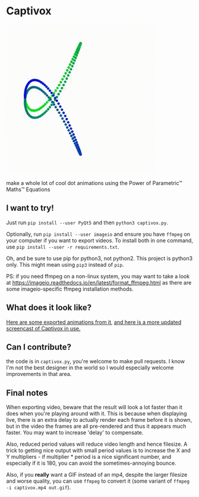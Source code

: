 # Captivox

![Captivox heading example gif](captivox.gif)

make a whole lot of cool dot animations using the Power of Parametric™ Maths™ Equations

I want to try!
-----
Just run `pip install --user PyQt5` and then `python3 captivox.py`.

Optionally, run `pip install --user imageio` and ensure you have `ffmpeg` on your computer if you want to export videos. To install both in one command, use `pip install --user -r requirements.txt`.

Oh, and be sure to use pip for python3, not python2. This project is python3 only. This might mean using `pip3` instead of `pip`.

PS: if you need ffmpeg on a non-linux system, you may want to take a look at https://imageio.readthedocs.io/en/latest/format_ffmpeg.html as there are some imageio-specific ffmpeg installation methods.

What does it look like?
-----

[Here are some exported animations from it](https://imgur.com/a/WJXby), [and here is a more updated screencast of Captivox in use.](https://gfycat.com/ScentedDefiantAsianpiedstarling)

Can I contribute?
-----

the code is in `captivox.py`, you're welcome to make pull requests. I know I'm not the best designer in the world so I would especially welcome improvements in that area.

Final notes
-----

When exporting video, beware that the result will look a lot faster than it does when you're playing around with it. This is because when displaying live, there is an extra delay to actually render each frame before it is shown, but in the video the frames are all pre-rendered and thus it appears much faster. You may want to increase 'delay' to compensate.

Also, reduced period values will reduce video length and hence filesize. A trick to getting nice output with small period values is to increase the X and Y multipliers - if multiplier * period is a nice significant number, and especially if it is 180, you can avoid the sometimes-annoying bounce.

Also, if you **really** want a GIF instead of an mp4, despite the larger filesize and worse quality, you can use `ffmpeg` to convert it (some variant of `ffmpeg -i captivox.mp4 out.gif`).
